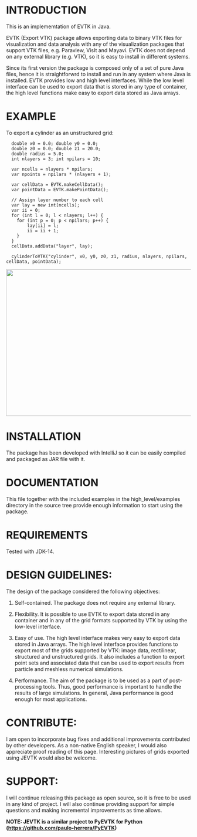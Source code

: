 # INTRODUCTION

This is an implememtation of EVTK in Java.

EVTK (Export VTK) package allows exporting data to binary VTK files for
visualization and data analysis with any of the visualization packages that
support VTK files, e.g.  Paraview, VisIt and Mayavi. EVTK does not depend on any
external library (e.g. VTK), so it is easy to install in different systems.

Since its first version the package is composed only of a set of pure Java files, hence
it is straightforwrd to install and run in any system where Java is installed.
EVTK provides low and high level interfaces.  While the low level interface 
can be used to export data that is stored in any type of container, the high 
level functions make easy to export data stored as Java arrays. 

# EXAMPLE

To export a cylinder as an unstructured grid:

```
  double x0 = 0.0; double y0 = 0.0;
  double z0 = 0.0; double z1 = 20.0;
  double radius = 5.0;
  int nlayers = 3; int npilars = 10;

  var ncells = nlayers * npilars;
  var npoints = npilars * (nlayers + 1);

  var cellData = EVTK.makeCellData();
  var pointData = EVTK.makePointData();

  // Assign layer number to each cell
  var lay = new int[ncells];
  var ii = 0;
  for (int l = 0; l < nlayers; l++) {
    for (int p = 0; p < npilars; p++) {
        lay[ii] = l;
        ii = ii + 1;
    }
  }
  cellData.addData("layer", lay);

  cylinderToVTK("cylinder", x0, y0, z0, z1, radius, nlayers, npilars, cellData, pointData);
```

<a href="url"><img src="https://github.com/paulo-herrera/PyEVTK/blob/master/images/open_pit.png" align="center" height="400" width="550" ></a>

# INSTALLATION

The package has been developed with IntelliJ so it can be easily compiled and packaged as JAR file with it.

# DOCUMENTATION

This file together with the included examples in the high_level/examples directory in the
source tree provide enough information to start using the package.

# REQUIREMENTS

Tested with JDK-14.
    
# DESIGN GUIDELINES:

The design of the package considered the following objectives:

1. Self-contained. The package does not require any external library.

2. Flexibility. It is possible to use EVTK to export data stored in any
container and in any of the grid formats supported by VTK by using the low-level
interface.

3. Easy of use. The high level interface makes very easy to export data stored
in Java arrays. The high level interface provides functions to export most of
the grids supported by VTK: image data, rectilinear, structured and unstructured grids. 
It also includes a function to export point sets and associated data that can be
used to export results from particle and meshless numerical simulations.

4. Performance. The aim of the package is to be used as a part of
post-processing tools. Thus, good performance is important to handle the results
of large simulations. In general, Java performance is good enough for most applications.

# CONTRIBUTE:

I am open to incorporate bug fixes and additional improvements contributed by other
developers. As a non-native English speaker, I would also appreciate proof reading of
this page. Interesting pictures of grids exported using JEVTK would also be welcome.

# SUPPORT:

I will continue releasing this package as open source, so it is free to be used 
in any kind of project. I will also continue providing support for simple questions 
and making incremental improvements as time allows. 

**NOTE: JEVTK is a similar project to PyEVTK for Python (https://github.com/paulo-herrera/PyEVTK)**
